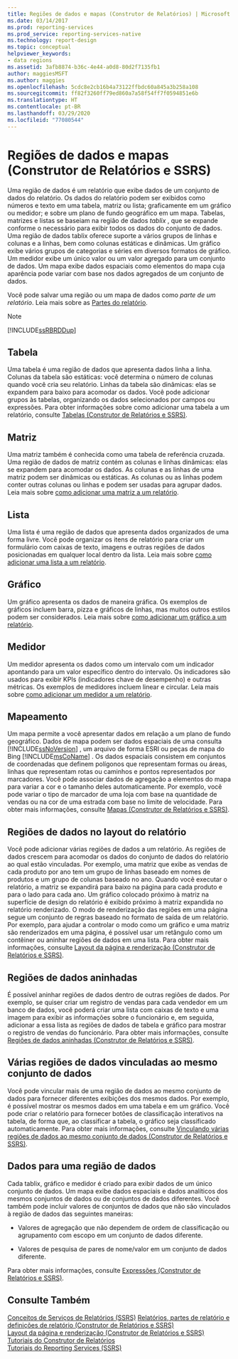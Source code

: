 ```yaml
---
title: Regiões de dados e mapas (Construtor de Relatórios) | Microsoft Docs
ms.date: 03/14/2017
ms.prod: reporting-services
ms.prod_service: reporting-services-native
ms.technology: report-design
ms.topic: conceptual
helpviewer_keywords:
- data regions
ms.assetid: 3afb8874-b36c-4e44-a0d8-80d2f7135fb1
author: maggiesMSFT
ms.author: maggies
ms.openlocfilehash: 5cdc8e2cb16b4a73122ffbdc60a845a3b258a108
ms.sourcegitcommit: ff82f3260ff79ed860a7a58f54ff7f0594851e6b
ms.translationtype: HT
ms.contentlocale: pt-BR
ms.lasthandoff: 03/29/2020
ms.locfileid: "77080544"
---
```

# <a name="data-regions-and-maps-report-builder-and-ssrs"></a>Regiões de dados e mapas (Construtor de Relatórios e SSRS)
  Uma região de dados é um relatório que exibe dados de um conjunto de dados do relatório. Os dados do relatório podem ser exibidos como números e texto em uma tabela, matriz ou lista; graficamente em um gráfico ou medidor; e sobre um plano de fundo geográfico em um mapa. Tabelas, matrizes e listas se baseiam na região de dados *tablix* , que se expande conforme o necessário para exibir todos os dados do conjunto de dados. Uma região de dados tablix oferece suporte a vários grupos de linhas e colunas e a linhas, bem como colunas estáticas e dinâmicas. Um gráfico exibe vários grupos de categorias e séries em diversos formatos de gráfico. Um medidor exibe um único valor ou um valor agregado para um conjunto de dados. Um mapa exibe dados espaciais como elementos do mapa cuja aparência pode variar com base nos dados agregados de um conjunto de dados.  
  
 Você pode salvar uma região ou um mapa de dados como *parte de um relatório*. Leia mais sobre as [Partes do relatório](../../reporting-services/report-design/report-parts-report-builder-and-ssrs.md).  
  
> [!NOTE]  
>  [!INCLUDE[ssRBRDDup](../../includes/ssrbrddup-md.md)]  
  
## <a name="table"></a>Tabela  
 Uma tabela é uma região de dados que apresenta dados linha a linha. Colunas da tabela são estáticas: você determina o número de colunas quando você cria seu relatório. Linhas da tabela são dinâmicas: elas se expandem para baixo para acomodar os dados. Você pode adicionar grupos às tabelas, organizando os dados selecionados por campos ou expressões. Para obter informações sobre como adicionar uma tabela a um relatório, consulte [Tabelas &#40;Construtor de Relatórios e SSRS&#41;](../../reporting-services/report-design/tables-report-builder-and-ssrs.md).  
  
## <a name="matrix"></a>Matriz  
 Uma matriz também é conhecida como uma tabela de referência cruzada. Uma região de dados de matriz contém as colunas e linhas dinâmicas: elas se expandem para acomodar os dados. As colunas e as linhas de uma matriz podem ser dinâmicas ou estáticas. As colunas ou as linhas podem conter outras colunas ou linhas e podem ser usadas para agrupar dados. Leia mais sobre [como adicionar uma matriz a um relatório](../../reporting-services/report-design/create-a-matrix-report-builder-and-ssrs.md).  
  
## <a name="list"></a>Lista  
 Uma lista é uma região de dados que apresenta dados organizados de uma forma livre. Você pode organizar os itens de relatório para criar um formulário com caixas de texto, imagens e outras regiões de dados posicionadas em qualquer local dentro da lista. Leia mais sobre [como adicionar uma lista a um relatório](../../reporting-services/report-design/create-invoices-and-forms-with-lists-report-builder-and-ssrs.md).  
  
## <a name="chart"></a>Gráfico  
 Um gráfico apresenta os dados de maneira gráfica. Os exemplos de gráficos incluem barra, pizza e gráficos de linhas, mas muitos outros estilos podem ser considerados. Leia mais sobre [como adicionar um gráfico a um relatório](../../reporting-services/report-design/charts-report-builder-and-ssrs.md).  
  
## <a name="gauge"></a>Medidor  
 Um medidor apresenta os dados como um intervalo com um indicador apontando para um valor específico dentro do intervalo. Os indicadores são usados para exibir KPIs (indicadores chave de desempenho) e outras métricas. Os exemplos de medidores incluem linear e circular. Leia mais sobre [como adicionar um medidor a um relatório](../../reporting-services/report-design/gauges-report-builder-and-ssrs.md).  
  
## <a name="map"></a>Mapeamento  
 Um mapa permite a você apresentar dados em relação a um plano de fundo geográfico. Dados de mapa podem ser dados espaciais de uma consulta [!INCLUDE[ssNoVersion](../../includes/ssnoversion-md.md)] , um arquivo de forma ESRI ou peças de mapa do Bing [!INCLUDE[msCoName](../../includes/msconame-md.md)] . Os dados espaciais consistem em conjuntos de coordenadas que definem polígonos que representam formas ou áreas, linhas que representam rotas ou caminhos e pontos representados por marcadores. Você pode associar dados de agregação a elementos do mapa para variar a cor e o tamanho deles automaticamente. Por exemplo, você pode variar o tipo de marcador de uma loja com base na quantidade de vendas ou na cor de uma estrada com base no limite de velocidade. Para obter mais informações, consulte [Mapas &#40;Construtor de Relatórios e SSRS&#41;](../../reporting-services/report-design/maps-report-builder-and-ssrs.md).  
  
## <a name="data-regions-in-the-report-layout"></a>Regiões de dados no layout do relatório  
 Você pode adicionar várias regiões de dados a um relatório. As regiões de dados crescem para acomodar os dados do conjunto de dados do relatório ao qual estão vinculadas. Por exemplo, uma matriz que exibe as vendas de cada produto por ano tem um grupo de linhas baseado em nomes de produtos e um grupo de colunas baseado no ano. Quando você executar o relatório, a matriz se expandirá para baixo na página para cada produto e para o lado para cada ano. Um gráfico colocado próximo à matriz na superfície de design do relatório é exibido próximo à matriz expandida no relatório renderizado. O modo de renderização das regiões em uma página segue um conjunto de regras baseado no formato de saída de um relatório. Por exemplo, para ajudar a controlar o modo como um gráfico e uma matriz são renderizados em uma página, é possível usar um retângulo como um contêiner ou aninhar regiões de dados em uma lista. Para obter mais informações, consulte [Layout da página e renderização &#40;Construtor de Relatórios e SSRS&#41;](../../reporting-services/report-design/page-layout-and-rendering-report-builder-and-ssrs.md).  
  
## <a name="nested-data-regions"></a>Regiões de dados aninhadas  
 É possível aninhar regiões de dados dentro de outras regiões de dados. Por exemplo, se quiser criar um registro de vendas para cada vendedor em um banco de dados, você poderá criar uma lista com caixas de texto e uma imagem para exibir as informações sobre o funcionário e, em seguida, adicionar a essa lista as regiões de dados de tabela e gráfico para mostrar o registro de vendas do funcionário. Para obter mais informações, consulte [Regiões de dados aninhadas &#40;Construtor de Relatórios e SSRS&#41;](../../reporting-services/report-design/nested-data-regions-report-builder-and-ssrs.md).  
  
## <a name="multiple-data-regions-linked-to-the-same-dataset"></a>Várias regiões de dados vinculadas ao mesmo conjunto de dados  
 Você pode vincular mais de uma região de dados ao mesmo conjunto de dados para fornecer diferentes exibições dos mesmos dados. Por exemplo, é possível mostrar os mesmos dados em uma tabela e em um gráfico. Você pode criar o relatório para fornecer botões de classificação interativos na tabela, de forma que, ao classificar a tabela, o gráfico seja classificado automaticamente. Para obter mais informações, consulte [Vinculando várias regiões de dados ao mesmo conjunto de dados &#40;Construtor de Relatórios e SSRS&#41;](../../reporting-services/report-design/linking-multiple-data-regions-to-the-same-dataset-report-builder-and-ssrs.md).  
  
## <a name="data-for-a-data-region"></a>Dados para uma região de dados  
 Cada tablix, gráfico e medidor é criado para exibir dados de um único conjunto de dados. Um mapa exibe dados espaciais e dados analíticos dos mesmos conjuntos de dados ou de conjuntos de dados diferentes. Você também pode incluir valores de conjuntos de dados que não são vinculados à região de dados das seguintes maneiras:  
  
-   Valores de agregação que não dependem de ordem de classificação ou agrupamento com escopo em um conjunto de dados diferente.  
  
-   Valores de pesquisa de pares de nome/valor em um conjunto de dados diferente.  
  
 Para obter mais informações, consulte [Expressões &#40;Construtor de Relatórios e SSRS&#41;](../../reporting-services/report-design/expressions-report-builder-and-ssrs.md).  
  
## <a name="see-also"></a>Consulte Também  
 [Conceitos de Serviços de Relatórios (SSRS)](../reporting-services-concepts-ssrs.md) [Relatórios, partes de relatório e definições de relatório &#40;Construtor de Relatórios e SSRS&#41;](../../reporting-services/report-design/reports-report-parts-and-report-definitions-report-builder-and-ssrs.md)   
 [Layout da página e renderização &#40;Construtor de Relatórios e SSRS&#41;](../../reporting-services/report-design/page-layout-and-rendering-report-builder-and-ssrs.md)   
 [Tutoriais do Construtor de Relatórios](../../reporting-services/report-builder-tutorials.md)   
 [Tutoriais do Reporting Services &#40;SSRS&#41;](../../reporting-services/reporting-services-tutorials-ssrs.md)  
  
  
